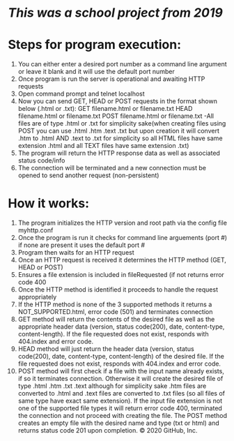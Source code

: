 # *This was a school project from 2019*

# Steps for program execution:

1. You can either enter a desired port number as a command line argument or leave it blank and it will use the default port number
2. Once program is run the server is operational and awaiting HTTP requests
3. Open command prompt and telnet localhost
4. Now you can send GET, HEAD or POST requests in the format shown below (.html or .txt): GET filename.html or filename.txt HEAD filename.html or filename.txt POST filename.html or filename.txt -All files are of type .html or .txt for simplicity sake(when creating files using POST you can use .html .htm .text .txt but upon creation it will convert .htm to .html AND .text to .txt for simplicity so all HTML files have same extension .html and all TEXT files have same extension .txt)
5. The program will return the HTTP response data as well as associated status code/info
6. The connection will be terminated and a new connection must be opened to send another request (non-persistent)

# How it works:

1. The program initializes the HTTP version and root path via the config file myhttp.conf
2. Once the program is run it checks for command line arguements (port #) if none are present it uses the default port #
3. Program then waits for an HTTP request
4. Once an HTTP request is received it determines the HTTP method (GET, HEAD or POST)
5. Ensures a file extension is included in fileRequested (if not returns error code 400
6. Once the HTTP method is identified it proceeds to handle the request appropriately
7. If the HTTP method is none of the 3 supported methods it returns a NOT_SUPPORTED.html, error code (501) and terminates connection
8. GET method will return the contents of the desired file as well as the appropriate header data (version, status code(200), date, content-type, content-length). If the file requested does not exist, responds with 404.index and error code.
9. HEAD method will just return the header data (version, status code(200), date, content-type, content-length) of the desired file. If the file requested does not exist, responds with 404.index and error code.
10. POST method will first check if a file with the input name already exists, if so it terminates connection. Otherwise it will create the desired file of type .html .htm .txt .text although for simplicity sake .htm files are converted to .html and .text files are converted to .txt files (so all files of same type have exact same extension). If the input file extension is not one of the supported file types it will return error code 400, terminated the connection and not proceed with creating the file. The POST method creates an empty file with the desired name and type (txt or html) and returns status code 201 upon completion.
© 2020 GitHub, Inc.
